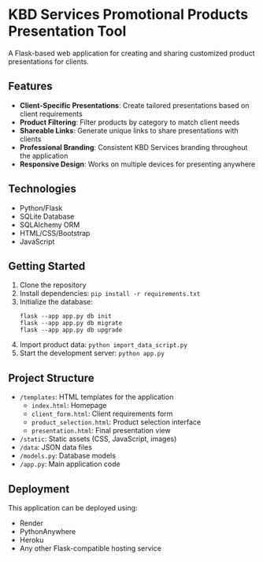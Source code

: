 # KBD Services Promotional Products Presentation Tool

A Flask-based web application for creating and sharing customized product presentations for clients.

## Features

- **Client-Specific Presentations**: Create tailored presentations based on client requirements
- **Product Filtering**: Filter products by category to match client needs
- **Shareable Links**: Generate unique links to share presentations with clients
- **Professional Branding**: Consistent KBD Services branding throughout the application
- **Responsive Design**: Works on multiple devices for presenting anywhere

## Technologies

- Python/Flask
- SQLite Database
- SQLAlchemy ORM
- HTML/CSS/Bootstrap
- JavaScript

## Getting Started

1. Clone the repository
2. Install dependencies: `pip install -r requirements.txt`
3. Initialize the database: 
   ```
   flask --app app.py db init
   flask --app app.py db migrate
   flask --app app.py db upgrade
   ```
4. Import product data: `python import_data_script.py`
5. Start the development server: `python app.py`

## Project Structure

- `/templates`: HTML templates for the application
  - `index.html`: Homepage
  - `client_form.html`: Client requirements form
  - `product_selection.html`: Product selection interface
  - `presentation.html`: Final presentation view
- `/static`: Static assets (CSS, JavaScript, images)
- `/data`: JSON data files
- `/models.py`: Database models
- `/app.py`: Main application code

## Deployment

This application can be deployed using:
- Render
- PythonAnywhere
- Heroku
- Any other Flask-compatible hosting service
